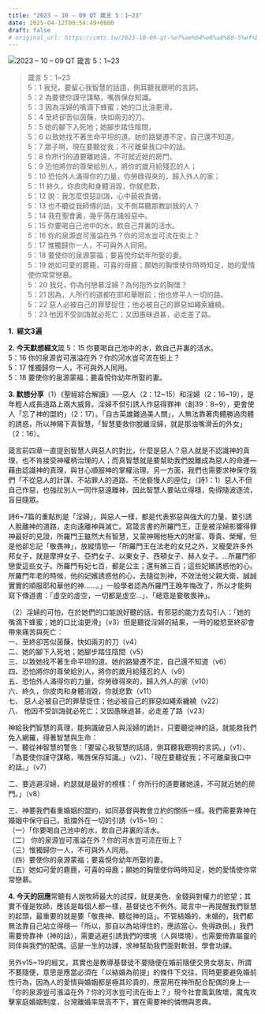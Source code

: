```yaml
---
title: "2023 – 10 – 09 QT 箴言 5：1~23"
date: 2025-04-12T00:54:49+0800
draft: false
# original_url: https://cmtc.tw/2023-10-09-qt-%e7%ae%b4%e8%a8%80-5%ef%bc%9a123
---
```


![2023 – 10 – 09 QT  箴言 5：1\~23](/images/qt.jpg  "2023 – 10 – 09 QT  箴言 5：1\~23")

> 箴言 5：1\~23  
> 5：1 我兒，要留心我智慧的話語，側耳聽我聰明的言詞，  
> 5：2 為要使你謹守謀略，嘴唇保存知識。  
> 5：3 因為淫婦的嘴滴下蜂蜜；她的口比油更滑，  
> 5：4 至終卻苦似茵蔯，快如兩刃的刀。  
> 5：5 她的腳下入死地；她腳步踏住陰間，  
> 5：6 以致她找不著生命平坦的道。她的路變遷不定，自己還不知道。  
> 5：7 眾子啊，現在要聽從我；不可離棄我口中的話。  
> 5：8 你所行的道要離她遠，不可就近她的房門，  
> 5：9 恐怕將你的尊榮給別人，將你的歲月給殘忍的人；  
> 5：10 恐怕外人滿得你的力量，你勞碌得來的，歸入外人的家；  
> 5：11 終久，你皮肉和身體消毀，你就悲歎，  
> 5：12 說：我怎麼恨惡訓誨，心中藐視責備，  
> 5：13 也不聽從我師傅的話，又不側耳聽那教訓我的人？  
> 5：14 我在聖會裏，幾乎落在諸般惡中。  
> 5：15 你要喝自己池中的水，飲自己井裏的活水。  
> 5：16 你的泉源豈可漲溢在外？你的河水豈可流在街上？  
> 5：17 惟獨歸你一人，不可與外人同用。  
> 5：18 要使你的泉源蒙福；要喜悅你幼年所娶的妻。  
> 5：19 她如可愛的麀鹿，可喜的母鹿；願她的胸懷使你時時知足，她的愛情使你常常戀慕。  
> 5：20 我兒，你為何戀慕淫婦？為何抱外女的胸懷？  
> 5：21 因為，人所行的道都在耶和華眼前；他也修平人一切的路。  
> 5：22 惡人必被自己的罪孽捉住；他必被自己的罪惡如繩索纏繞。  
> 5：23 他因不受訓誨就必死亡；又因愚昧過甚，必走差了路。

**1.  經文3遍**

**2. 今天默想經文**箴 5：15 你要喝自己池中的水，飲自己井裏的活水。  
5：16 你的泉源豈可漲溢在外？你的河水豈可流在街上？  
5：17 惟獨歸你一人，不可與外人同用。  
5：18 要使你的泉源蒙福；要喜悅你幼年所娶的妻。

**3. 默想分享**（1）《聖經綜合解讀》──惡人（2：12\~15）和淫婦（2：16\~19），是年輕人成長道路上兩大威脅。淫婦不但引誘人作惡得罪神（創39：8\~9），更會使人「忘了神的盟約」（2：17）。「自古英雄難過美人關」，人無法靠著肉體勝過肉體的誘惑，所以神賜下真智慧，「智慧要救你脫離淫婦，就是那油嘴滑舌的外女」（2：16）。

箴言前四章一直提到智慧人與惡人的對比，什麼是惡人？惡人就是不認識神的真理，也不肯接受神權柄治理的人；而真智慧就是要幫助我們脫離成為惡人的命運—藉由認識神的真理，與甘心順服神的掌權治理。另一方面，我們也需要求神保守我們「不從惡人的計謀、不站罪人的道路、不坐褻慢人的座位」（詩1：1）惡人不但自己作惡，也強拉別人一同作惡遠離神，因此智慧人要站立得穩，免得隨波逐流，盲目隨眾。

詩6\~7篇的重點則是「淫婦」，與惡人一樣，都是代表邪惡與強大的力量，要引誘人脫離神的道路，走向遠離神與滅亡。寫箴言書的所羅門王，正是被淫婦影響得罪神最好的見證，所羅門王雖然大有智慧，又蒙神賜他極大的財富、尊貴、榮耀，但是他卻忘記「敬畏神」，放縱情慾—「所羅門王在法老的女兒之外，又寵愛許多外邦女子，就是摩押女子、亞捫女子、以東女子、西頓女子、赫人女子。…所羅門卻戀愛這些女子。所羅門有妃七百，都是公主；還有嬪三百；這些妃嬪誘惑他的心。所羅門年老的時候，他的妃嬪誘惑他的心，去隨從別神，不效法他父親大衛，誠誠實實的順服耶和華他的神……。」一般學者認為所羅門王晚年悔改了，所以才能夠寫下傳道書：「虛空的虛空，一切都是虛空…」、「總意是要敬畏神」。

（2）淫婦的可怕，在於她們的口能說好聽的話，有邪惡的能力去勾引人：「她的嘴滴下蜂蜜；她的口比油更滑」（v3）但是聽從淫婦的結果，一時的縱慾至終卻會帶來痛苦與死亡：  
一、至終卻苦似茵蔯，快如兩刃的刀（v4）  
二、她的腳下入死地；她腳步踏住陰間（v5）  
三、以致她找不著生命平坦的道。她的路變遷不定，自己還不知道（v6）  
四、恐怕將你的尊榮給別人，將你的歲月給殘忍的人（v9）  
五、恐怕外人滿得你的力量，你勞碌得來的，歸入外人的家（v10）  
六、終久，你皮肉和身體消毀，你就悲歎（v11）  
七、 惡人必被自己的罪孽捉住；他必被自己的罪惡如繩索纏繞（v22）  
八、 他因不受訓誨就必死亡；又因愚昧過甚，必走差了路（v23）

神給我們智慧的真理，能夠識破惡人與淫婦的詭計，只要聽從神的話，就能救我們免入網羅，得著智慧與生命：  
一、聽從神智慧的警告：「要留心我智慧的話語，側耳聽我聰明的言詞。」（v1）、「為要使你謹守謀略，嘴唇保存知識。」（v2）、「現在要聽從我；不可離棄我口中的話。」（v7）

二、要逃避淫婦，約瑟就是最好的榜樣：「 你所行的道要離她遠，不可就近她的房門。」（v8）

三、神要我們看重婚姻的盟約，如同基督與教會立約的關係一樣。我們需要靠神在婚姻中保守自己，抵擋外在一切的引誘（v15\~19）：  
（一）「你要喝自己池中的水，飲自己井裏的活水。  
（二） 你的泉源豈可漲溢在外？你的河水豈可流在街上？  
（三）惟獨歸你一人，不可與外人同用。  
（四）要使你的泉源蒙福；要喜悅你幼年所娶的妻。  
（五）她如可愛的麀鹿，可喜的母鹿；願她的胸懷使你時時知足，她的愛情使你常常戀慕。

**4. 今天的回應**常聽有人說牧師最大的試探，就是美色、金錢與對權力的慾望；其實不僅是牧師，應該是每個人都一樣，基督徒也不例外。箴言中一再提醒我們智慧的起頭，最重要的就是要「敬畏神、聽從神的話」。不管結婚的，未婚的，我們都無法靠自己站立得穩—「所以，那自以為站得住的，應該當心，免得跌倒。」我們需要倚靠神（神的話），需要逃避引誘我們的環境（人與環境），也需要倚靠屬靈的同伴與我們的配偶。這是一生的功課，求神幫助我們面對軟弱，學會功課。

另外v15\~19的經文，其實也是教導基督徒不要隨便在婚前隨便交男女朋友，所謂不要隨便，意思是應當必須在「以結婚為前提」的條件下交往，同時更要避免婚前性行為，因為人的愛情與婚姻都是極其珍貴的，應當用在神所配合配偶的身上—「你的泉源豈可漲溢在外？你的河水豈可流在街上？」現今社會風氣敗壞，魔鬼攻擊家庭婚姻制度，台灣離婚率居高不下，實在需要神的憐憫與恩典。